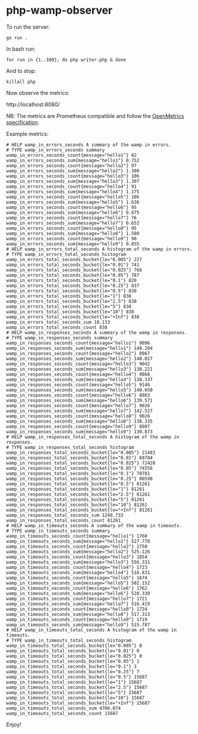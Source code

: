 # php-wamp-observer

To run the server:

    go run .

In bash run:

    for run in {1..100}; do php writer.php & done

And to stop:

    killall php

Now observe the metrics:

http://localhost:8080/

NB: The metrics are Prometheus compatible and follow the [OpenMetrics specification](https://github.com/OpenObservability/OpenMetrics/).

Example metrics:

    # HELP wamp_in_errors_seconds A summary of the wamp in errors.
    # TYPE wamp_in_errors_seconds summary
    wamp_in_errors_seconds_count{message="hello1"} 82
    wamp_in_errors_seconds_sum{message="hello1"} 0.752
    wamp_in_errors_seconds_count{message="hello2"} 97
    wamp_in_errors_seconds_sum{message="hello2"} 1.300
    wamp_in_errors_seconds_count{message="hello3"} 106
    wamp_in_errors_seconds_sum{message="hello3"} 1.307
    wamp_in_errors_seconds_count{message="hello4"} 91
    wamp_in_errors_seconds_sum{message="hello4"} 1.175
    wamp_in_errors_seconds_count{message="hello5"} 106
    wamp_in_errors_seconds_sum{message="hello5"} 1.636
    wamp_in_errors_seconds_count{message="hello6"} 95
    wamp_in_errors_seconds_sum{message="hello6"} 0.875
    wamp_in_errors_seconds_count{message="hello7"} 76
    wamp_in_errors_seconds_sum{message="hello7"} 0.652
    wamp_in_errors_seconds_count{message="hello8"} 95
    wamp_in_errors_seconds_sum{message="hello8"} 1.580
    wamp_in_errors_seconds_count{message="hello9"} 90
    wamp_in_errors_seconds_sum{message="hello9"} 0.855
    # HELP wamp_in_errors_total_seconds A histogram of the wamp in errors.
    # TYPE wamp_in_errors_total_seconds histogram
    wamp_in_errors_total_seconds_bucket{le="0.005"} 227
    wamp_in_errors_total_seconds_bucket{le="0.01"} 741
    wamp_in_errors_total_seconds_bucket{le="0.025"} 766
    wamp_in_errors_total_seconds_bucket{le="0.05"} 787
    wamp_in_errors_total_seconds_bucket{le="0.1"} 820
    wamp_in_errors_total_seconds_bucket{le="0.25"} 837
    wamp_in_errors_total_seconds_bucket{le="0.5"} 838
    wamp_in_errors_total_seconds_bucket{le="1"} 838
    wamp_in_errors_total_seconds_bucket{le="2.5"} 838
    wamp_in_errors_total_seconds_bucket{le="5"} 838
    wamp_in_errors_total_seconds_bucket{le="10"} 838
    wamp_in_errors_total_seconds_bucket{le="+Inf"} 838
    wamp_in_errors_total_seconds_sum 10.133
    wamp_in_errors_total_seconds_count 838
    # HELP wamp_in_responses_seconds A summary of the wamp in responses.
    # TYPE wamp_in_responses_seconds summary
    wamp_in_responses_seconds_count{message="hello1"} 9096
    wamp_in_responses_seconds_sum{message="hello1"} 140.204
    wamp_in_responses_seconds_count{message="hello2"} 8967
    wamp_in_responses_seconds_sum{message="hello2"} 140.017
    wamp_in_responses_seconds_count{message="hello3"} 9042
    wamp_in_responses_seconds_sum{message="hello3"} 138.221
    wamp_in_responses_seconds_count{message="hello4"} 9068
    wamp_in_responses_seconds_sum{message="hello4"} 138.337
    wamp_in_responses_seconds_count{message="hello5"} 9146
    wamp_in_responses_seconds_sum{message="hello5"} 140.650
    wamp_in_responses_seconds_count{message="hello6"} 8983
    wamp_in_responses_seconds_sum{message="hello6"} 139.571
    wamp_in_responses_seconds_count{message="hello7"} 9026
    wamp_in_responses_seconds_sum{message="hello7"} 142.527
    wamp_in_responses_seconds_count{message="hello8"} 9026
    wamp_in_responses_seconds_sum{message="hello8"} 138.335
    wamp_in_responses_seconds_count{message="hello9"} 8907
    wamp_in_responses_seconds_sum{message="hello9"} 130.873
    # HELP wamp_in_responses_total_seconds A histogram of the wamp in responses.
    # TYPE wamp_in_responses_total_seconds histogram
    wamp_in_responses_total_seconds_bucket{le="0.005"} 21483
    wamp_in_responses_total_seconds_bucket{le="0.01"} 69704
    wamp_in_responses_total_seconds_bucket{le="0.025"} 72428
    wamp_in_responses_total_seconds_bucket{le="0.05"} 74558
    wamp_in_responses_total_seconds_bucket{le="0.1"} 78781
    wamp_in_responses_total_seconds_bucket{le="0.25"} 80598
    wamp_in_responses_total_seconds_bucket{le="0.5"} 81261
    wamp_in_responses_total_seconds_bucket{le="1"} 81261
    wamp_in_responses_total_seconds_bucket{le="2.5"} 81261
    wamp_in_responses_total_seconds_bucket{le="5"} 81261
    wamp_in_responses_total_seconds_bucket{le="10"} 81261
    wamp_in_responses_total_seconds_bucket{le="+Inf"} 81261
    wamp_in_responses_total_seconds_sum 1248.733
    wamp_in_responses_total_seconds_count 81261
    # HELP wamp_in_timeouts_seconds A summary of the wamp in timeouts.
    # TYPE wamp_in_timeouts_seconds summary
    wamp_in_timeouts_seconds_count{message="hello1"} 1760
    wamp_in_timeouts_seconds_sum{message="hello1"} 527.778
    wamp_in_timeouts_seconds_count{message="hello2"} 1750
    wamp_in_timeouts_seconds_sum{message="hello2"} 525.126
    wamp_in_timeouts_seconds_count{message="hello3"} 1854
    wamp_in_timeouts_seconds_sum{message="hello3"} 556.331
    wamp_in_timeouts_seconds_count{message="hello4"} 1723
    wamp_in_timeouts_seconds_sum{message="hello4"} 516.831
    wamp_in_timeouts_seconds_count{message="hello5"} 1674
    wamp_in_timeouts_seconds_sum{message="hello5"} 502.152
    wamp_in_timeouts_seconds_count{message="hello6"} 1762
    wamp_in_timeouts_seconds_sum{message="hello6"} 528.338
    wamp_in_timeouts_seconds_count{message="hello7"} 1721
    wamp_in_timeouts_seconds_sum{message="hello7"} 516.419
    wamp_in_timeouts_seconds_count{message="hello8"} 1724
    wamp_in_timeouts_seconds_sum{message="hello8"} 517.313
    wamp_in_timeouts_seconds_count{message="hello9"} 1719
    wamp_in_timeouts_seconds_sum{message="hello9"} 515.787
    # HELP wamp_in_timeouts_total_seconds A histogram of the wamp in timeouts.
    # TYPE wamp_in_timeouts_total_seconds histogram
    wamp_in_timeouts_total_seconds_bucket{le="0.005"} 0
    wamp_in_timeouts_total_seconds_bucket{le="0.01"} 0
    wamp_in_timeouts_total_seconds_bucket{le="0.025"} 0
    wamp_in_timeouts_total_seconds_bucket{le="0.05"} 1
    wamp_in_timeouts_total_seconds_bucket{le="0.1"} 3
    wamp_in_timeouts_total_seconds_bucket{le="0.25"} 7
    wamp_in_timeouts_total_seconds_bucket{le="0.5"} 15687
    wamp_in_timeouts_total_seconds_bucket{le="1"} 15687
    wamp_in_timeouts_total_seconds_bucket{le="2.5"} 15687
    wamp_in_timeouts_total_seconds_bucket{le="5"} 15687
    wamp_in_timeouts_total_seconds_bucket{le="10"} 15687
    wamp_in_timeouts_total_seconds_bucket{le="+Inf"} 15687
    wamp_in_timeouts_total_seconds_sum 4706.074
    wamp_in_timeouts_total_seconds_count 15687


Enjoy!